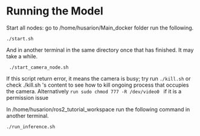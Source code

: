 
# Running the Model 
Start all nodes:
go to /home/husarion/Main_docker folder run the following.
```
./start.sh
```
And in another terminal in the same directory once that has finished. It may take a while. 
```
 ./start_camera_node.sh    
```
If this script return error, it means the camera is busy; try run ``./kill.sh`` or check ./kill.sh 's content to see how to kill ongoing process that occupies the camera. 
Alternatively ``run sudo chmod 777 -R /dev/video0 `` if it is a permission issue

In /home/husarion/ros2_tutorial_workspace run the following command in another terminal. 
```
./run_inference.sh
```
